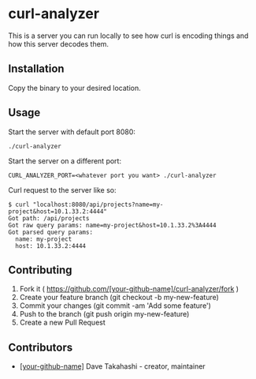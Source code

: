 # curl-analyzer

This is a server you can run locally to see how curl is encoding things and how this server decodes them.

## Installation


Copy the binary to your desired location.


## Usage

Start the server with default port 8080:
```
./curl-analyzer
```

Start the server on a different port:
```
CURL_ANALYZER_PORT=<whatever port you want> ./curl-analyzer
```

Curl request to the server like so:
```
$ curl "localhost:8080/api/projects?name=my-project&host=10.1.33.2:4444"
Got path: /api/projects
Got raw query params: name=my-project&host=10.1.33.2%3A4444
Got parsed query params:
  name: my-project
  host: 10.1.33.2:4444
```

## Contributing

1. Fork it ( https://github.com/[your-github-name]/curl-analyzer/fork )
2. Create your feature branch (git checkout -b my-new-feature)
3. Commit your changes (git commit -am 'Add some feature')
4. Push to the branch (git push origin my-new-feature)
5. Create a new Pull Request

## Contributors

- [[your-github-name]](https://github.com/[your-github-name]) Dave Takahashi - creator, maintainer
